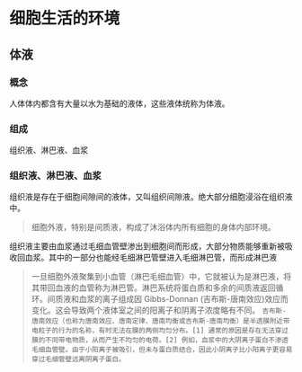 # 细胞生活的环境
## 体液  
### 概念
人体体内都含有大量以水为基础的液体，这些液体统称为体液。
### 组成
组织液、淋巴液、血浆
### 组织液、淋巴液、血浆
组织液是存在于细胞间隙间的液体，又叫组织间隙液。绝大部分细胞浸浴在组织液中。
> 细胞外液，特别是间质液，构成了沐浴体内所有细胞的身体内部环境。

组织液主要由血浆通过毛细血管壁渗出到细胞间而形成，大部分物质能够重新被吸收回血浆。其中的一部分也能经毛细淋巴管壁进入毛细淋巴管，而形成淋巴液

> 一旦细胞外液聚集到小血管（淋巴毛细血管）中，它就被认为是淋巴液，将其带回血液的血管称为淋巴管。淋巴系统将蛋白质和多余的间质液返回循环。间质液和血浆的离子组成因 Gibbs-Donnan (吉布斯-唐南效应)效应而变化。这会导致两个液体室之间的阳离子和阴离子浓度略有不同。
`吉布斯-唐南效应（也称为唐南效应、唐南定律、唐南均衡或吉布斯-唐南均衡）是半透膜附近带电粒子的行为的名称，有时无法在膜的两侧均匀分布。[1] 通常的原因是存在无法穿过膜的不同带电物质，从而产生不均匀的电荷。[2] 例如，血浆中的大阴离子蛋白不渗透毛细血管壁。由于小阳离子被吸引，但未与蛋白质结合，因此小阴离子比小阳离子更容易穿过毛细管壁远离阴离子蛋白。`

